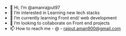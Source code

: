 - 👋 Hi, I’m @amanrajput97
- 👀 I’m interested in Learning new tech stacks
- 🌱 I’m currently learning Front end/ web development
- 💞️ I’m looking to collaborate on Front end projects
- 📫 How to reach me - @ - rajput.aman900@gmail.com

<!---
amanrajput97/amanrajput97 is a ✨ special ✨ repository because its `README.md` (this file) appears on your GitHub profile.
You can click the Preview link to take a look at your changes.
--->
